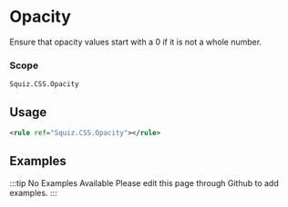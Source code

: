 # Opacity

Ensure that opacity values start with a 0 if it is not a whole number.

### Scope

`Squiz.CSS.Opacity`

## Usage

```xml
<rule ref="Squiz.CSS.Opacity"></rule>
```

## Examples

:::tip No Examples Available
Please edit this page through Github to add examples.
:::